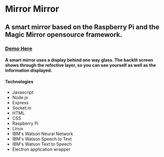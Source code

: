 # Mirror Mirror 

## A smart mirror based on the Raspberry Pi and the Magic Mirror opensource framework.
### [Demo Here](https://drive.google.com/open?id=0B9eVEaOOI35QeXJQczFyTm84N3M)
#### A smart mirror uses a display behind one way glass. The backlit screen shows through the refective layer, so you can see yourself as well as the information displayed.

#### Technologies

* Javascript
* Node.js
* Express
* Socket.io
* HTML
* CSS
* Raspberry Pi
* Linux
* IBM's Watson Neural Network
* IBM's Watson Speech to Text
* IBM's Watson Text to Speech
* Electron application wrapper

